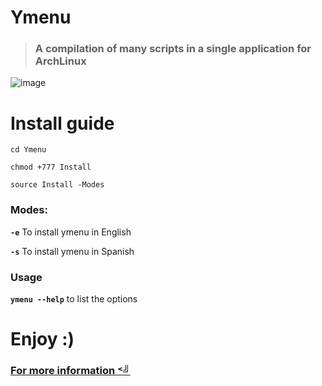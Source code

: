 # Ymenu

> ### **A compilation of many scripts in a single application for ArchLinux**

![image](https://user-images.githubusercontent.com/93894290/173252876-58dd050b-e6d0-4ca0-9cc5-9110688a95e6.png)

# Install guide

```
cd Ymenu
```

```
chmod +777 Install
```

```
source Install -Modes
```

### Modes:

**`-e`**   To install ymenu in English

**`-s`**   To install ymenu in Spanish

### Usage

**`ymenu --help`** to list the options

# Enjoy :)

### [For more information 	˂╝](https://github.com/LBY-L/Ymenu/releases/tag/v1.2)
